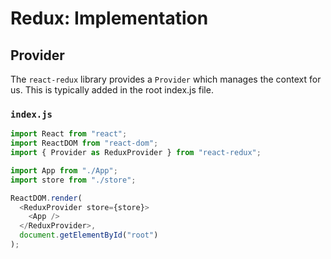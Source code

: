 # Redux: Implementation

## Provider

The `react-redux` library provides a `Provider` which manages the context for us. This is typically added in the root index.js file.

### `index.js`
```js
import React from "react";
import ReactDOM from "react-dom";
import { Provider as ReduxProvider } from "react-redux";

import App from "./App";
import store from "./store";

ReactDOM.render(
  <ReduxProvider store={store}>
    <App />
  </ReduxProvider>,
  document.getElementById("root")
);
```
